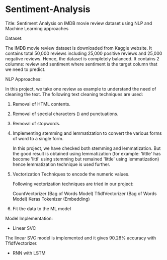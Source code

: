 # Sentiment-Analysis

Title: Sentiment Analysis on IMDB movie review dataset using NLP and Machine Learning approaches

Dataset:

The IMDB movie review dataset is downloaded from Kaggle website. It contains total 50,000 reviews including 25,000 positive reviews and 25,000 negative reviews. Hence, the dataset is completely balanced. It contains 2 columns: review and sentiment where sentiment is the target column that we need to predict.

NLP Approaches:

In this project, we take one review as example to understand the need of cleaning the text. The following text cleaning techniques are used:

1. Removal of HTML contents.

2. Removal of special characters (\) and punctuations.

3. Removal of stopwords. 

4. Implementing stemming and lemmatization to convert the various forms of word to a single form.

    In this project, we have checked both stemming and lemmatization. But the good result is obtained using lemmatization (for example: 'little' has become 'littl' 
    using stemming but remained 'little' using lemmatization) hence lemmatization technique is used further.

5. Vectorization Techniques to encode the numeric values.

   Following vectorization techniques are tried in our project:

   CountVectorizer (Bag of Words Model)
   TfidfVectorizer (Bag of Words Model)
   Keras Tokenizer (Embedding)


6. Fit the data to the ML model

Model Implementation:

- Linear SVC

The linear SVC model is implemented and it gives 90.28% accuracy with TfidfVectorizer. 

- RNN with LSTM



